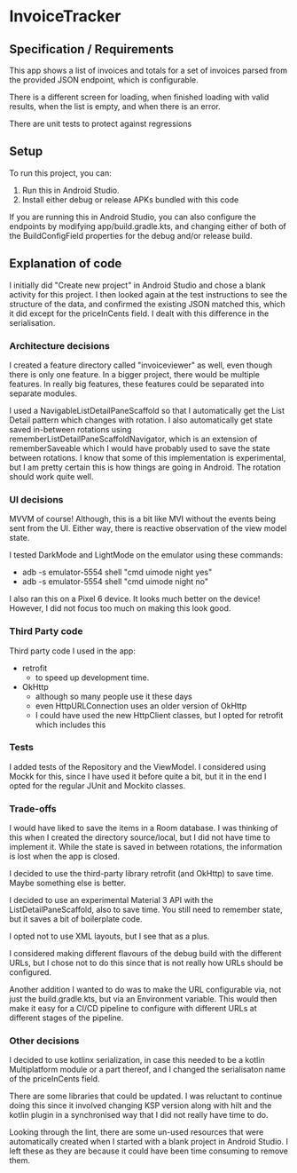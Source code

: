 # InvoiceTracker

## Specification / Requirements

This app shows a list of invoices and totals for a set of invoices
parsed from the provided JSON endpoint, which is configurable.

There is a different screen for loading, when finished loading with
valid results, when the list is empty, and when there is an error.

There are unit tests to protect against regressions

## Setup

To run this project, you can:
1. Run this in Android Studio.
2. Install either debug or release APKs bundled with this code

If you are running this in Android Studio, you can also configure the endpoints
by modifying app/build.gradle.kts, and changing either of both of the
BuildConfigField properties for the debug and/or release build. 

## Explanation of code

I initially did "Create new project" in Android Studio and chose a blank activity
for this project. I then looked again at the test instructions to see the structure
of the data, and confirmed the existing JSON matched this, which it did except for
the priceInCents field. I dealt with this difference in the serialisation.

### Architecture decisions

I created a feature directory called "invoiceviewer" as well, even though there is only one feature.
In a bigger project, there would be multiple features. In really big features,
these features could be separated into separate modules.

I used a NavigableListDetailPaneScaffold so that I automatically get
the List Detail pattern which changes with rotation.  I also
automatically get state saved in-between rotations using
rememberListDetailPaneScaffoldNavigator, which is an extension of
rememberSaveable which I would have probably used to save the state
between rotations. I know that some of this implementation is experimental,
but I am pretty certain this is how things are going in Android. The rotation
should work quite well.

### UI decisions

MVVM of course! Although, this is a bit like MVI without the events being
sent from the UI. Either way, there is reactive observation of the view
model state.

I tested DarkMode and LightMode on the emulator using these commands:

* adb -s emulator-5554 shell "cmd uimode night yes"
* adb -s emulator-5554 shell "cmd uimode night no"

I also ran this on a Pixel 6 device. It looks much better on the
device! However, I did not focus too much on making this look good.

### Third Party code

Third party code I used in the app:
- retrofit
  - to speed up development time.
- OkHttp
  - although so many people use it these days
  - even HttpURLConnection uses an older version of OkHttp
  - I could have used the new HttpClient classes, but I opted for retrofit which includes this


### Tests

I added tests of the Repository and the ViewModel. I considered using
Mockk for this, since I have used it before quite a bit, but it in
the end I opted for the regular JUnit and Mockito classes.

### Trade-offs

I would have liked to save the items in a Room database. I was
thinking of this when I created the directory source/local, but
I did not have time to implement it. While the state is saved
in between rotations, the information is lost when the app is
closed.

I decided to use the third-party library retrofit (and OkHttp) to
save time. Maybe something else is better.

I decided to use an experimental Material 3 API with the
ListDetailPaneScaffold, also to save time. You still need to
remember state, but it saves a bit of boilerplate code.

I opted not to use XML layouts, but I see that as a plus.

I considered making different flavours of the debug build
with the different URLs, but I chose not to do this since that is
not really how URLs should be configured.

Another addition I wanted to do was to make the URL configurable
via, not just the build.gradle.kts, but via an Environment variable.
This would then make it easy for a CI/CD pipeline to configure with
different URLs at different stages of the pipeline.

### Other decisions

I decided to use kotlinx serialization, in case this needed to
be a kotlin Multiplatform module or a part thereof, and I changed the
serialisaton name of the priceInCents field.

There are some libraries that could be updated. I was reluctant to
continue doing this since it involved changing KSP version along
with hilt and the kotlin plugin in a synchronised way that I did not
really have time to do.

Looking through the lint, there are some un-used resources that were
automatically created when I started with a blank project in Android
Studio. I left these as they are because it could have been time
consuming to remove them.






 
